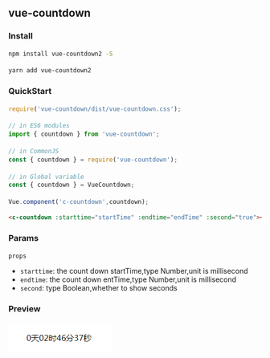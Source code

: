 ## vue-countdown

### Install

```bash
npm install vue-countdown2 -S

yarn add vue-countdown2
```

### QuickStart
```javascript
require('vue-countdown/dist/vue-countdown.css');

// in ES6 modules
import { countdown } from 'vue-countdown';

// in CommonJS
const { countdown } = require('vue-countdown');

// in Global variable
const { countdown } = VueCountdown;

Vue.component('c-countdown',countdown);
```
```html
<c-countdown :starttime="startTime" :endtime="endTime" :second="true"></c-countdown>
```

### Params

`props`
- `starttime`: the count down startTime,type Number,unit is millisecond
- `endtime`: the count down entTime,type Number,unit is millisecond
- `second`: type Boolean,whether to show seconds

### Preview

![countdown image](./doc/countdown.png)